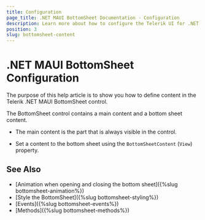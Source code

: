 ```yaml
---
title: Configuration
page_title: .NET MAUI BottomSheet Documentation - Configuration
description: Learn more about how to configure the Telerik UI for .NET MAUI BottomSheet control.
position: 3
slug: bottomsheet-content
---
```


# .NET MAUI BottomSheet Configuration

The purpose of this help article is to show you how to define content in the Telerik .NET MAUI BottomSheet control.

The BottomSheet control contains a main content and a bottom sheet content.

* The main content is the part that is always visible in the control.

* Set a content to the bottom sheet using the `BottomSheetContent` (`View`) property.

## See Also

- [Animation when opening and closing the bottom sheet]({%slug bottomsheet-animation%})
- [Style the BottomSheet]({%slug bottomsheet-styling%})
- [Events]({%slug bottomsheet-events%})
- [Methods]({%slug bottomsheet-methods%})
